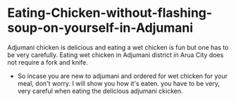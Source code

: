 # Eating-Chicken-without-flashing-soup-on-yourself-in-Adjumani
Adjumani chicken is delicious and eating a wet chicken is fun but one has to be very carefully.
Eating wet chicken in Adjumani district in Arua City does not require a fork and knife.
- So incase you are new to adjumani and ordered for wet chicken for your meal, don't worry. I will show you how it's eaten.
you have to be very, very careful when eating the delicious adjumani ckicken.